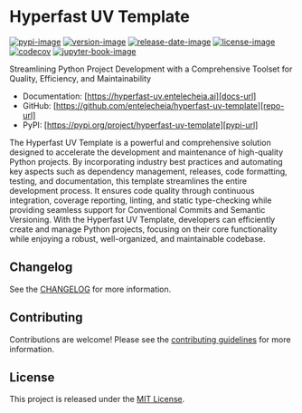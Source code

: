 # Hyperfast UV Template

[![pypi-image]][pypi-url]
[![version-image]][release-url]
[![release-date-image]][release-url]
[![license-image]][license-url]
[![codecov][codecov-image]][codecov-url]
[![jupyter-book-image]][docs-url]

<!-- Links: -->
[codecov-image]: https://codecov.io/gh/entelecheia/hyperfast-uv-template/branch/main/graph/badge.svg?token=29NXUNQUBU
[codecov-url]: https://codecov.io/gh/entelecheia/hyperfast-uv-template
[pypi-image]: https://img.shields.io/pypi/v/hyperfast-uv-template
[license-image]: https://img.shields.io/github/license/entelecheia/hyperfast-uv-template
[license-url]: https://github.com/entelecheia/hyperfast-uv-template/blob/main/LICENSE
[version-image]: https://img.shields.io/github/v/release/entelecheia/hyperfast-uv-template?sort=semver
[release-date-image]: https://img.shields.io/github/release-date/entelecheia/hyperfast-uv-template
[release-url]: https://github.com/entelecheia/hyperfast-uv-template/releases
[jupyter-book-image]: https://jupyterbook.org/en/stable/_images/badge.svg

[repo-url]: https://github.com/entelecheia/hyperfast-uv-template
[pypi-url]: https://pypi.org/project/hyperfast-uv-template
[docs-url]: https://hyperfast-uv.entelecheia.ai
[changelog]: https://github.com/entelecheia/hyperfast-uv-template/blob/main/CHANGELOG.md
[contributing guidelines]: https://github.com/entelecheia/hyperfast-uv-template/blob/main/CONTRIBUTING.md
<!-- Links: -->

Streamlining Python Project Development with a Comprehensive Toolset for Quality, Efficiency, and Maintainability

- Documentation: [https://hyperfast-uv.entelecheia.ai][docs-url]
- GitHub: [https://github.com/entelecheia/hyperfast-uv-template][repo-url]
- PyPI: [https://pypi.org/project/hyperfast-uv-template][pypi-url]

The Hyperfast UV Template is a powerful and comprehensive solution designed to accelerate the development and maintenance of high-quality Python projects. By incorporating industry best practices and automating key aspects such as dependency management, releases, code formatting, testing, and documentation, this template streamlines the entire development process. It ensures code quality through continuous integration, coverage reporting, linting, and static type-checking while providing seamless support for Conventional Commits and Semantic Versioning. With the Hyperfast UV Template, developers can efficiently create and manage Python projects, focusing on their core functionality while enjoying a robust, well-organized, and maintainable codebase.

## Changelog

See the [CHANGELOG] for more information.

## Contributing

Contributions are welcome! Please see the [contributing guidelines] for more information.

## License

This project is released under the [MIT License][license-url].
